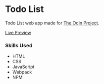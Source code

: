 # Todo List
Todo List web app made for [The Odin Project]().

[Live Preview]()

### Skills Used
- HTML
- CSS
- JavaScript
- Webpack
- NPM